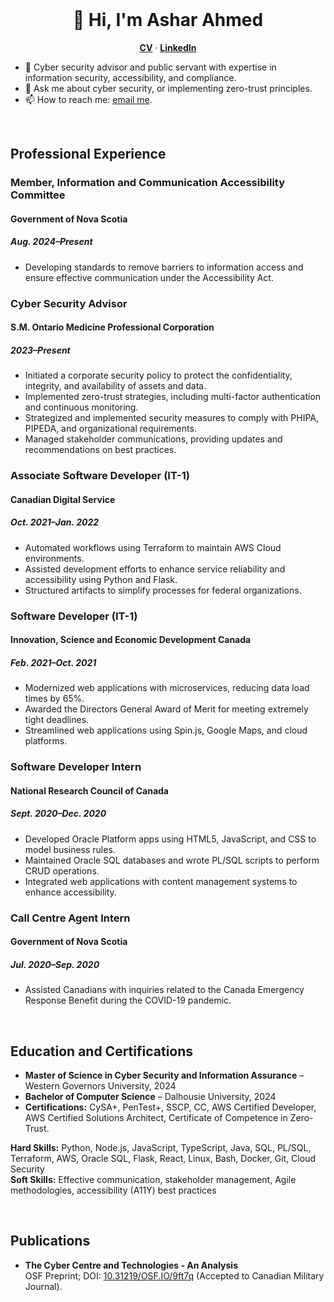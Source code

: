 <br />
<p align="center">
  <h1 align="center">👋 Hi, I'm Ashar Ahmed</h1>
  
  <p align="center">
    <a href="https://web.cs.dal.ca/~ashar/cv.pdf"><strong>CV</strong></a> &middot; 
    <a href="https://www.linkedin.com/in/asharsahmed/"><strong>LinkedIn</strong></a>
  </p>
</p>

- 🔭 Cyber security advisor and public servant with expertise in information security, accessibility, and compliance.  
- 💬 Ask me about cyber security, or implementing zero-trust principles.  
- 📫 How to reach me: [email me](mailto:ashar@dal.ca).  

<br />

<h2>Professional Experience</h2>

<h3>Member, Information and Communication Accessibility Committee</h3>
<h4>Government of Nova Scotia</h4>
<h5>Aug. 2024–Present</h5>

- Developing standards to remove barriers to information access and ensure effective communication under the Accessibility Act.

<h3>Cyber Security Advisor</h3>
<h4>S.M. Ontario Medicine Professional Corporation</h4>
<h5>2023–Present</h5>

- Initiated a corporate security policy to protect the confidentiality, integrity, and availability of assets and data.
- Implemented zero-trust strategies, including multi-factor authentication and continuous monitoring.
- Strategized and implemented security measures to comply with PHIPA, PIPEDA, and organizational requirements.
- Managed stakeholder communications, providing updates and recommendations on best practices.

<h3>Associate Software Developer (IT-1)</h3>
<h4>Canadian Digital Service</h4>
<h5>Oct. 2021–Jan. 2022</h5>

- Automated workflows using Terraform to maintain AWS Cloud environments.
- Assisted development efforts to enhance service reliability and accessibility using Python and Flask.
- Structured artifacts to simplify processes for federal organizations.

<h3>Software Developer (IT-1)</h3>
<h4>Innovation, Science and Economic Development Canada</h4>
<h5>Feb. 2021–Oct. 2021</h5>

- Modernized web applications with microservices, reducing data load times by 65%.
- Awarded the Directors General Award of Merit for meeting extremely tight deadlines.
- Streamlined web applications using Spin.js, Google Maps, and cloud platforms.

<h3>Software Developer Intern</h3>
<h4>National Research Council of Canada</h4>
<h5>Sept. 2020–Dec. 2020</h5>

- Developed Oracle Platform apps using HTML5, JavaScript, and CSS to model business rules.
- Maintained Oracle SQL databases and wrote PL/SQL scripts to perform CRUD operations.
- Integrated web applications with content management systems to enhance accessibility.

<h3>Call Centre Agent Intern</h3>
<h4>Government of Nova Scotia</h4>
<h5>Jul. 2020–Sep. 2020</h5>

- Assisted Canadians with inquiries related to the Canada Emergency Response Benefit during the COVID-19 pandemic.

<br />

<h2>Education and Certifications</h2>

- **Master of Science in Cyber Security and Information Assurance** – Western Governors University, 2024  
- **Bachelor of Computer Science** – Dalhousie University, 2024  
- **Certifications:** CySA+, PenTest+, SSCP, CC, AWS Certified Developer, AWS Certified Solutions Architect, Certificate of Competence in Zero-Trust.

<strong>**Hard Skills:**</strong> Python, Node.js, JavaScript, TypeScript, Java, SQL, PL/SQL, Terraform, AWS, Oracle SQL, Flask, React, Linux, Bash, Docker, Git, Cloud Security  
<strong>**Soft Skills:**</strong> Effective communication, stakeholder management, Agile methodologies, accessibility (A11Y) best practices  

<br />

<h2>Publications</h2>

- **The Cyber Centre and Technologies - An Analysis**  
  OSF Preprint; DOI: [10.31219/OSF.IO/9ft7q](https://doi.org/10.31219/OSF.IO/9ft7q) (Accepted to Canadian Military Journal).

